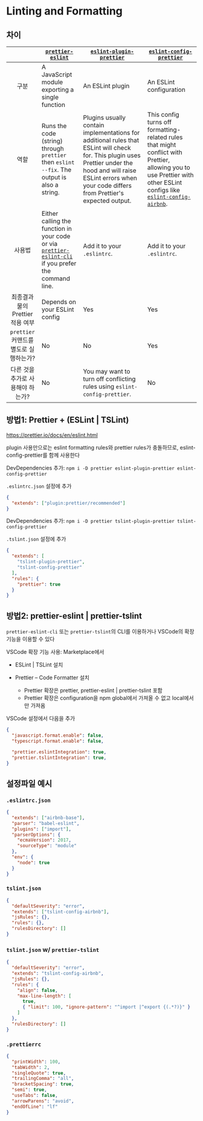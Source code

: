 # Linting and Formatting

## 차이

| | [`prettier-eslint`](https://github.com/prettier/prettier-eslint) | [`eslint-plugin-prettier`](https://github.com/prettier/eslint-plugin-prettier) | [`eslint-config-prettier`](https://github.com/prettier/eslint-config-prettier) |
| :---: | --- | --- | --- |
| 구분 | A JavaScript module exporting a single function | An ESLint plugin | An ESLint configuration |
| 역할 | Runs the code (string) through `prettier` then `eslint --fix`. The output is also a string. | Plugins usually contain implementations for additional rules that ESLint will check for. This plugin uses Prettier under the hood and will raise ESLint errors when your code differs from Prettier's expected output. | This config turns off formatting-related rules that might conflict with Prettier, allowing you to use Prettier with other ESLint configs like [`eslint-config-airbnb`](https://www.npmjs.com/package/eslint-config-airbnb). |
| 사용법 | Either calling the function in your code or via [`prettier-eslint-cli`](https://github.com/prettier/prettier-eslint-cli) if you prefer the command line. | Add it to your `.eslintrc`. | Add it to your `.eslintrc`. |
| 최종결과물의 Prettier 적용 여부 | Depends on your ESLint config | Yes | Yes |
| `prettier` 커맨드를 별도로 실행하는가? | No | No | Yes |
| 다른 것을 추가로 사용해야 하는가?| No | You may want to turn off conflicting rules using `eslint-config-prettier`. | No |

## 방법1: Prettier + (ESLint | TSLint)

<https://prettier.io/docs/en/eslint.html>

plugin 사용만으로는 eslint formatting rules와 prettier rules가 충돌하므로, eslint-config-prettier를 함께 사용한다

DevDependencies 추가: `npm i -D prettier eslint-plugin-prettier eslint-config-prettier`

`.eslintrc.json` 설정에 추가

```json
{
  "extends": ["plugin:prettier/recommended"]
}
```

DevDependencies 추가: `npm i -D prettier tslint-plugin-prettier tslint-config-prettier`

`.tslint.json` 설정에 추가

```json
{
  "extends": [
    "tslint-plugin-prettier",
    "tslint-config-prettier"
  ],
  "rules": {
    "prettier": true
  }
}
```

## 방법2: prettier-eslint | prettier-tslint

`prettier-eslint-cli` 또는 `prettier-tslint`의 CLI를 이용하거나 VSCode의 확장기능을 이용할 수 있다

VSCode 확장 기능 사용: Marketplace에서

- ESLint | TSLint 설치

- Prettier – Code Formatter 설치
  - Prettier 확장은 prettier, prettier-eslint | prettier-tslint 포함
  - Prettier 확장은 configuration을 npm global에서 가져올 수 없고 local에서만 가져옴

VSCode 설정에서 다음을 추가

```json
{
  "javascript.format.enable": false,
  "typescript.format.enable": false,

  "prettier.eslintIntegration": true,
  "prettier.tslintIntegration": true,
}
```

## 설정파일 예시

### `.eslintrc.json`

```json
{
  "extends": ["airbnb-base"],
  "parser": "babel-eslint",
  "plugins": ["import"],
  "parserOptions": {
    "ecmaVersion": 2017,
    "sourceType": "module"
  },
  "env": {
    "node": true
  }
}
```

### `tslint.json`

```json
{
  "defaultSeverity": "error",
  "extends": ["tslint-config-airbnb"],
  "jsRules": {},
  "rules": {},
  "rulesDirectory": []
}
```

### `tslint.json` w/ `prettier-tslint`

```json
{
  "defaultSeverity": "error",
  "extends": "tslint-config-airbnb",
  "jsRules": {},
  "rules": {
    "align": false,
    "max-line-length": [
      true,
      { "limit": 100, "ignore-pattern": "^import |^export {(.*?)}" }
    ]
  },
  "rulesDirectory": []
}
```

### `.prettierrc`

```json
{
  "printWidth": 100,
  "tabWidth": 2,
  "singleQuote": true,
  "trailingComma": "all",
  "bracketSpacing": true,
  "semi": true,
  "useTabs": false,
  "arrowParens": "avoid",
  "endOfLine": "lf"
}
```
